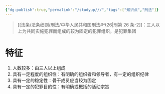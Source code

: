 ```yaml
---
{"dg-publish":true,"permalink":"/studyup///","tags":["知识点","刑法"]}
---
```


> [[法条/法条细则/刑法/中华人民共和国刑法#^t26\|刑第 26 条-2]]：三人以上为共同实施犯罪而组成的较为固定的犯罪组织，是犯罪集团
# 特征
1. 人数较多：由三人以上组成
2. 具有一定程度的组织性：有明确的组织者和领导者，有一定的组织纪律
3. 具有一定的稳定性：骨干成员应当较为固定
4. 具有一定的犯罪目的性：有明确或概括的活动宗旨
